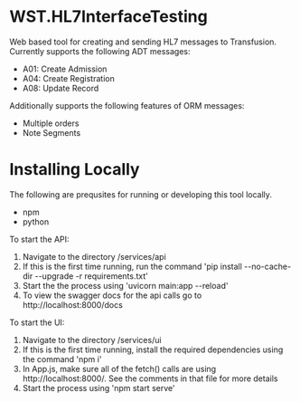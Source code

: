 # WST.HL7InterfaceTesting
Web based tool for creating and sending HL7 messages to Transfusion. Currently supports the following ADT messages:
- A01: Create Admission
- A04: Create Registration
- A08: Update Record

Additionally supports the following features of ORM messages:
- Multiple orders
- Note Segments 

# Installing Locally

The following are prequsites for running or developing this tool locally.
- npm
- python 

To start the API:
1. Navigate to the directory /services/api
2. If this is the first time running, run the command 'pip install --no-cache-dir --upgrade -r requirements.txt'
3. Start the the process using 'uvicorn main:app --reload'
4. To view the swagger docs for the api calls go to http://localhost:8000/docs

To start the UI:
1. Navigate to the directory /services/ui
2. If this is the first time running, install the required dependencies using the command 'npm i'
3. In App.js, make sure all of the fetch() calls are using http://localhost:8000/. See the comments in that file for more details
4. Start the process using 'npm start serve'
